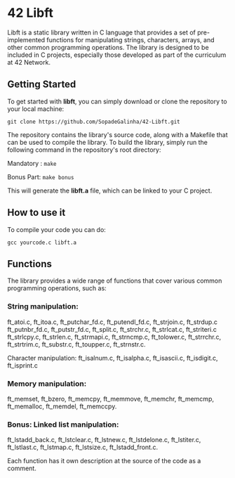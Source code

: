 
# <h1>42 Libft</h1>


Libft is a static library written in C language that provides a set of pre-implemented functions for manipulating strings, characters, arrays, and other common programming operations. The library is designed to be included in C projects, especially those developed as part of the curriculum at 42 Network.

## Getting Started

To get started with **libft**, you can simply download or clone the repository to your local machine:

`git clone https://github.com/SopadeGalinha/42-Libft.git`

The repository contains the library's source code, along with a Makefile that can be used to compile the library.
To build the library, simply run the following command in the repository's root directory:

Mandatory : `make`

Bonus Part: `make bonus`

This will generate the **libft.a** file, which can be linked to your C project.

## How to use it

To compile your code you can do: 

`gcc yourcode.c libft.a`

## Functions

The library provides a wide range of functions that cover various common programming operations, such as:

### String manipulation:

ft_atoi.c, ft_itoa.c, ft_putchar_fd.c, ft_putendl_fd.c, ft_strjoin.c, ft_strdup.c
ft_putnbr_fd.c, ft_putstr_fd.c, ft_split.c, ft_strchr.c, ft_strlcat.c, ft_striteri.c
ft_strlcpy.c, ft_strlen.c, ft_strmapi.c, ft_strncmp.c, ft_tolower.c,
ft_strrchr.c, ft_strtrim.c, ft_substr.c, ft_toupper.c, ft_strnstr.c.

Character manipulation:
ft_isalnum.c, ft_isalpha.c, ft_isascii.c, ft_isdigit.c, ft_isprint.c

### Memory manipulation:

ft_memset, ft_bzero, ft_memcpy,
ft_memmove, ft_memchr, ft_memcmp,
ft_memalloc, ft_memdel, ft_memccpy.

### Bonus: Linked list manipulation:

ft_lstadd_back.c, ft_lstclear.c, ft_lstnew.c,
ft_lstdelone.c, ft_lstiter.c, ft_lstlast.c,
ft_lstmap.c, ft_lstsize.c, ft_lstadd_front.c.

Each function has it own description at the source of the code as a comment.
